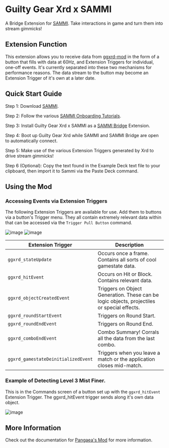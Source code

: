 # Guilty Gear Xrd x SAMMI

A Bridge Extension for [SAMMI](https://sammi.solutions). Take interactions in game and turn them into stream gimmicks!

## Extension Function

This extension allows you to receive data from [ggxrd-mod](https://github.com/super-continent/ggxrd-mod) in the form of a button that fills with data at 60Hz, and Extension Triggers for individual, one-off events. It's currently separated into these two mechanisms for performance reasons. The data stream to the button may become an Extension Trigger of it's own at a later date.

## Quick Start Guide

Step 1: Download [SAMMI](https://sammi.solutions).

Step 2: Follow the various [SAMMI Onboarding Tutorials](https://sammi.solutions/docs/getting-started/step-by-step).

Step 3: Install Guilty Gear Xrd x SAMMI as a [SAMMI Bridge](https://sammi.solutions/docs/bridge) Extension.

Step 4: Boot up Guilty Gear Xrd while SAMMI and SAMMI Bridge are open to automatically connect.

Step 5: Make use of the various Extension Triggers generated by Xrd to drive stream gimmicks!

Step 6 (Optional): Copy the text found in the Example Deck text file to your clipboard, then import it to Sammi via the Paste Deck command. 

## Using the Mod

### Accessing Events via Extension Triggers

The following Extension Triggers are available for use. Add them to buttons via a button's Trigger menu. They all contain extremely relevant data within that can be accessed via the `Trigger Pull Button` command.

![image](https://github.com/user-attachments/assets/d7188aa0-a8bd-4deb-ba54-eefd9f8d1fba)
![image](https://github.com/user-attachments/assets/264e2472-8218-4c34-95b8-6a53cf167d44)

| Extension Trigger | Description |
| --- | --- |
| `ggxrd_stateUpdate`| Occurs once a frame. Contains all sorts of cool gamestate data. |
| `ggxrd_hitEvent` | Occurs on Hit or Block. Contains relevant data. |
| `ggxrd_objectCreatedEvent` | Triggers on Object Generation. These can be logic objects, projectiles or special effects. |
| `ggxrd_roundStartEvent` | Triggers on Round Start. |
| `ggxrd_roundEndEvent` | Triggers on Round End. |
| `ggxrd_comboEndEvent` | Combo Summary! Corrals all the data from the last combo. |
| `ggxrd_gamestateDeinitializedEvent` | Triggers when you leave a match or the application closes mid-match. |

### Example of Detecting Level 3 Mist Finer.
This is in the Commands screen of a button set up with the `ggxrd_hitEvent` Extension Trigger. The ggxrd_hitEvent trigger sends along it's own data object.

![image](https://github.com/user-attachments/assets/50741a4c-6f03-4601-b677-6ed87b04acd5)

## More Information

Check out the documentation for [Pangaea's Mod](https://github.com/super-continent/ggxrd-mod) for more information.

